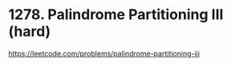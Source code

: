 # 1278. Palindrome Partitioning III (hard)

https://leetcode.com/problems/palindrome-partitioning-iii

